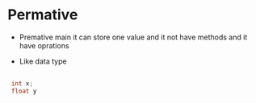 # Permative 

 - Premative main it can store one value and it not have methods and it have oprations 

 - Like data type

 ```c++
  
  int x;
  float y
 
 ````